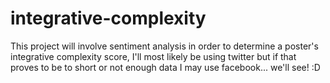 # integrative-complexity

This project will involve sentiment analysis in order to determine a poster's 
integrative complexity score, I'll most likely be using twitter but if that proves 
to be to short or not enough data I may use facebook... we'll see! :D
